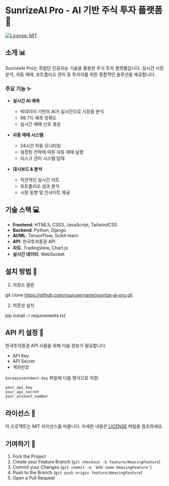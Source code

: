 # SunrizeAI Pro - AI 기반 주식 투자 플랫폼 🚀

[![License: MIT](https://img.shields.io/badge/License-MIT-yellow.svg)](https://opensource.org/licenses/MIT)

## 소개 📊

SunrizeAI Pro는 최첨단 인공지능 기술을 활용한 주식 투자 플랫폼입니다. 실시간 시장 분석, 자동 매매, 포트폴리오 관리 등 투자자를 위한 종합적인 솔루션을 제공합니다.

### 주요 기능 ✨

- **실시간 AI 예측**
  - 빅데이터 기반의 AI가 실시간으로 시장을 분석
  - 98.7% 예측 정확도
  - 실시간 매매 신호 생성

- **자동 매매 시스템**
  - 24시간 자동 모니터링
  - 설정된 전략에 따른 자동 매매 실행
  - 리스크 관리 시스템 탑재

- **대시보드 & 분석**
  - 직관적인 실시간 차트
  - 포트폴리오 성과 분석
  - 시장 동향 및 인사이트 제공

## 기술 스택 💻

- **Frontend**: HTML5, CSS3, JavaScript, TailwindCSS
- **Backend**: Python, Django
- **AI/ML**: TensorFlow, Scikit-learn
- **API**: 한국투자증권 API
- **차트**: TradingView, Chart.js
- **실시간 데이터**: WebSocket

## 설치 방법 🔧

1. 저장소 클론

git clone https://github.com/yourusername/sunrize-ai-pro.git

2. 의존성 설치

pip install -r requirements.txt

## API 키 설정 🔑

한국투자증권 API 사용을 위해 다음 정보가 필요합니다:
- API Key
- API Secret
- 계좌번호

`koreainvestment.key` 파일에 다음 형식으로 저장:

```
your_api_key
your_api_secret
your_account_number
```

## 라이선스 📝

이 프로젝트는 MIT 라이선스를 따릅니다. 자세한 내용은 [LICENSE](LICENSE) 파일을 참조하세요.

## 기여하기 🤝

1. Fork the Project
2. Create your Feature Branch (`git checkout -b feature/AmazingFeature`)
3. Commit your Changes (`git commit -m 'Add some AmazingFeature'`)
4. Push to the Branch (`git push origin feature/AmazingFeature`)
5. Open a Pull Request
